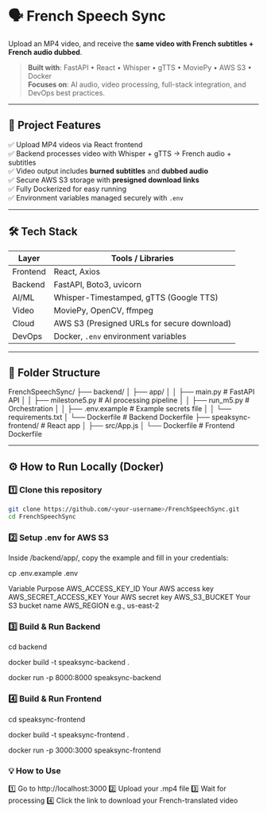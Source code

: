 # 🗣️ French Speech Sync

Upload an MP4 video, and receive the **same video with French subtitles + French audio dubbed**.

> **Built with**: FastAPI • React • Whisper • gTTS • MoviePy • AWS S3 • Docker  
> **Focuses on**: AI audio, video processing, full-stack integration, and DevOps best practices.

---

## 🚀 Project Features

✅ Upload MP4 videos via React frontend  
✅ Backend processes video with Whisper + gTTS → French audio + subtitles  
✅ Video output includes **burned subtitles** and **dubbed audio**  
✅ Secure AWS S3 storage with **presigned download links**  
✅ Fully Dockerized for easy running  
✅ Environment variables managed securely with `.env`

---

## 🛠 Tech Stack

| Layer     | Tools / Libraries                       |
|-----------|-----------------------------------------|
| Frontend  | React, Axios                             |
| Backend   | FastAPI, Boto3, uvicorn                  |
| AI/ML     | Whisper-Timestamped, gTTS (Google TTS)   |
| Video     | MoviePy, OpenCV, ffmpeg                  |
| Cloud     | AWS S3 (Presigned URLs for secure download) |
| DevOps    | Docker, `.env` environment variables     |

---

## 📂 Folder Structure

FrenchSpeechSync/
├── backend/
│ ├── app/
│ │ ├── main.py # FastAPI API
│ │ ├── milestone5.py # AI processing pipeline
│ │ ├── run_m5.py # Orchestration
│ │ ├── .env.example # Example secrets file
│ │ └── requirements.txt
│ └── Dockerfile # Backend Dockerfile
├── speaksync-frontend/ # React app
│ ├── src/App.js
│ └── Dockerfile # Frontend Dockerfile


---

## ⚙️ How to Run Locally (Docker)

### 1️⃣ Clone this repository
```bash
git clone https://github.com/<your-username>/FrenchSpeechSync.git
cd FrenchSpeechSync
```

### 2️⃣ Setup .env for AWS S3

Inside /backend/app/, copy the example and fill in your credentials:

cp .env.example .env

Variable	Purpose
AWS_ACCESS_KEY_ID	Your AWS access key
AWS_SECRET_ACCESS_KEY	Your AWS secret key
AWS_S3_BUCKET	Your S3 bucket name
AWS_REGION	e.g., us-east-2

### 3️⃣ Build & Run Backend

cd backend

docker build -t speaksync-backend .

docker run -p 8000:8000 speaksync-backend

### 4️⃣ Build & Run Frontend

cd speaksync-frontend

docker build -t speaksync-frontend .

docker run -p 3000:3000 speaksync-frontend

### 💡 How to Use

1️⃣ Go to http://localhost:3000
2️⃣ Upload your .mp4 file
3️⃣ Wait for processing
4️⃣ Click the link to download your French-translated video
